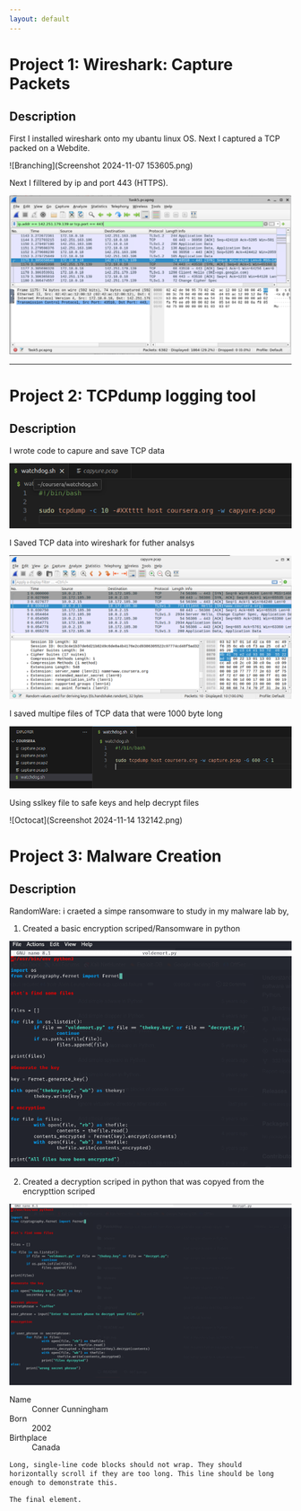 ```yaml
---
layout: default
---
```



# Project 1: Wireshark: Capture Packets

## Description
 First I installed wireshark onto my ubantu linux OS.
 Next I captured a TCP packed on a Webdite.

 
![Branching](Screenshot 2024-11-07 153605.png)


Next I filltered by ip and port 443 (HTTPS).


![Branching](Wireshark_ip_filter.PNG)


* * *

# Project 2: TCPdump logging tool

## Description

I wrote code to capure and save TCP data


![Octocat](Saved_TCP_Code)


I Saved TCP data into wireshark for futher analsys


![Octocat](Saved_TCP_in_WireShark)


I saved multipe files of TCP data that were 1000 byte long


![Octocat](Multiple_file_TCPDump)


Using sslkey file to safe keys and help decrypt files 


![Octocat](Screenshot 2024-11-14 132142.png)



# Project 3: Malware Creation

## Description

RandomWare: i craeted a simpe ransomware to study in my malware lab by,
  1. Created a basic encryption scriped/Ransomware in python 

![Octocat](encrypt.png)

  2. Created a decryption scriped in python that was copyed from the encrypttion scriped

![Octocat](decrypt.png)



<dl>
<dt>Name</dt>
<dd>Conner Cunningham</dd>
<dt>Born</dt>
<dd>2002</dd>
<dt>Birthplace</dt>
<dd>Canada</dd>
</dl>

```
Long, single-line code blocks should not wrap. They should horizontally scroll if they are too long. This line should be long enough to demonstrate this.
```

```
The final element.
```
